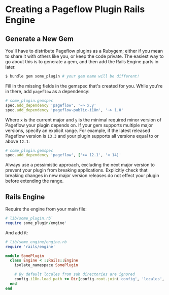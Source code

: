 # Creating a Pageflow Plugin Rails Engine

## Generate a New Gem

You'll have to distribute Pageflow plugins as a Rubygem; either if you
mean to share it with others like you, or keep the code private.  The
easiest way to go about this is to generate a gem, and then add the
Rails Engine parts in later.

``` bash
$ bundle gem some_plugin # your gem name will be different!
```

Fill in the missing fields in the gemspec that's created for you.
While you're in there, add `pageflow` as a dependency:

```ruby
# some_plugin.gemspec
spec.add_dependency 'pageflow', '~> x.y'
spec.add_dependency 'pageflow-public-i18n', '~> 1.0'
```

Where `x` is the current major and `y` is the minimal required minor
version of Pageflow your plugin depends on. If your gem supports
multiple major versions, specify an explicit range. For example, if
the latest released Pageflow version is `13.3` and your plugin
supports all versions equal to or above `12.1`:

```ruby
# some_plugin.gemspec
spec.add_dependency 'pageflow', ['>= 12.1', '< 14]'
```

Always use a pessimistic approach, excluding the next major version to
prevent your plugin from breaking applications. Explicitly check that
breaking changes in new major version releases do not effect your
plugin before extending the range.

## Rails Engine

Require the engine from your main file:

``` ruby
# lib/some_plugin.rb`
require some_plugin/engine'
```

And add it:

``` ruby
# lib/some_engine/engine.rb
require 'rails/engine'

module SomePlugin
  class Engine < ::Rails::Engine
    isolate_namespace SomePlugin

    # By default locales from sub directories are ignored
    config.i18n.load_path += Dir[config.root.join('config', 'locales', '**', '*.yml').to_s]
  end
end
```
